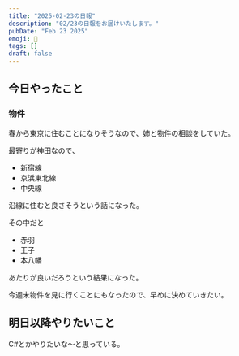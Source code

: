 ```yaml
---
title: "2025-02-23の日報"
description: "02/23の日報をお届けいたします。"
pubDate: "Feb 23 2025"
emoji: 🦊
tags: []
draft: false
---
```


## 今日やったこと

### 物件

春から東京に住むことになりそうなので、姉と物件の相談をしていた。

最寄りが神田なので、

- 新宿線
- 京浜東北線
- 中央線

沿線に住むと良さそうという話になった。

その中だと

- 赤羽
- 王子
- 本八幡

あたりが良いだろうという結果になった。

今週末物件を見に行くことにもなったので、早めに決めていきたい。

## 明日以降やりたいこと

C#とかやりたいな〜と思っている。
